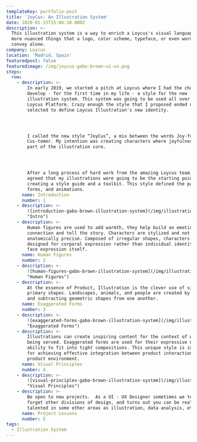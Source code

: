 ```yaml
---
templateKey: portfolio-post
title: 'JoyCus: An Illustration System'
date: 2020-01-15T15:04:10.000Z
description: >-
  This illustration system is a way to enrich a Loycus's visual language and say
  more nuanced things that a logo, color scheme, typeface, or even words cannot
  convey alone.
company: Loycus
location: 'Madrid, Spain'
featuredpost: false
featuredimage: /img/joycus-gabo-brown-ui-ux.png
steps:
  row:
    - description: >-
        In early 2019, we started a pitch at Loycus where I had the chance to
        develop - for the first time in my life - a style for the new
        illustration system. This system was going to be used all over the
        Loycus Platform. Crazy enough the style that I proposed ended up being
        selected to define Loycus Illustration's new identity.




        I called the new style “JoyCus”, a mix between the words Joy-ful and
        Cus-tomer. My intention was creating characters where joyfulness was
        part of the illustration core.




        After a long process of hard work from the amazing Loycus team, we
        agreed that my illustrations were going to be the starting point in
        creating a style guide and a toolkit. This style defined the palettes,
        forms, and animations.
      name: Introduction
      number: 1
    - description: >-
        ![introduction-gabo-brown-illustration-system](/img/illustration-system-joycus-loycus-gabo-brown.png
        "Intro")
    - description: >-
        Human figures are used to add warmth, they help build an emotional
        connection and tell the story. Characters are stylized and not
        anatomically precise. Composed of irregular shapes, characters are
        designed for corporal expression rather than individual identity or a
        face expression itself.
      name: Human Figures
      number: 2
    - description: >-
        ![human-figures-gabo-brown-illustration-system](/img/illustrations-gabo-brown-02.png
        "Human Figures")
    - description: >-
        At the essence of Product, Illustration is the clever use of simple
        primary shapes. Landscapes, animals, and people are created by adding
        and subtracting geometric shapes from one another.
      name: Exaggerated Forms
      number: 3
    - description: >-
        ![exaggerated-forms-gabo-brown-illustration-system](/img/illustrations-p2-01.png
        "Exaggerated Forms")
    - description: >-
        Illustrations can create inspiring content for the context of what is
        being served. Exaggerated forms are used for their expressive nature and
        ability to fit into tight compositions. This unique style is important
        for achieving effective integration between product interactions and
        product environment.
      name: Visual Principles
      number: 4
    - description: >-
        ![visual-principles-gabo-brown-illustration-system](/img/illustrations-p2-curved.png
        "Visual Principles")
    - description: >-
        Be open to new projects.  As a UI - UX Designer sometimes we tend to
        forget other divisions of design, and turns out you can be really
        talented in some other areas as illustration, data analysis, etc.
      name: Project Lessons
      number: 5
tags:
  - Illustration System
---
```


